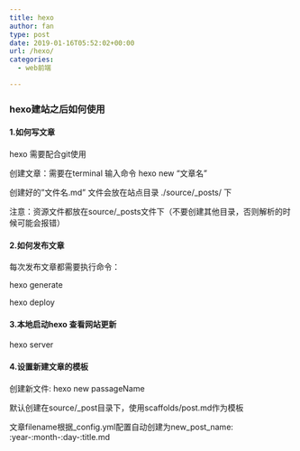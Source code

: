 ```yaml
---
title: hexo
author: fan
type: post
date: 2019-01-16T05:52:02+00:00
url: /hexo/
categories:
  - web前端

---
```

### hexo建站之后如何使用

#### 1.如何写文章

hexo 需要配合git使用
  
创建文章：需要在terminal 输入命令 hexo new &#8220;文章名&#8221;
  
创建好的&#8221;文件名.md&#8221; 文件会放在站点目录 ./source/_posts/ 下
  
注意：资源文件都放在source/_posts文件下（不要创建其他目录，否则解析的时候可能会报错）

#### 2.如何发布文章

每次发布文章都需要执行命令：
  
hexo generate
  
hexo deploy

#### 3.本地启动hexo 查看网站更新

hexo server

#### 4.设置新建文章的模板

创建新文件: hexo new passageName
  
默认创建在source/_post目录下，使用scaffolds/post.md作为模板
  
文章filename根据\_config.yml配置自动创建为new\_post_name: :year-:month-:day-:title.md